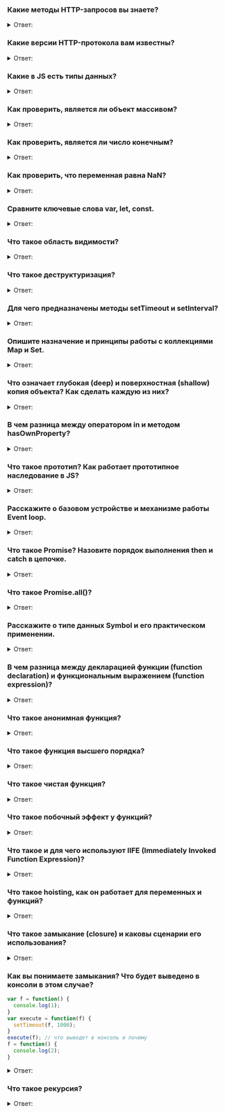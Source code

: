 ### Какие методы HTTP-запросов вы знаете?
<details>
  <summary>Ответ:</summary>
    <p>Аббревиатура HTTP расшифровывается как Hyper Text Transfer Protocol, или в переводе «протокол передачи гипертекста». Протокол HTTP служит для передачи данных между пользовательским приложением (как правило, браузером) и веб-сервером. </p>
    <p><b>GET</b> Позволяет запросить некоторый конкретный ресурс. Дополнительные данные могут быть переданы через строку запроса (Query String) в составе URL (например ?param=value)</p>
    <p><b>POST</b> Позволяет отправить данные на сервер. Поддерживает отправку различных типов файлов, среди которых текст, PDF-документы и другие типы данных в двоичном виде. Обычно метод POST используется при отправке информации (например, заполненной формы логина) и загрузке данных на веб-сайт, таких как изображения и документы.</p>
    <p><b>HEAD</b> Здесь придется забежать немного вперед и сказать, что обычно сервер в ответ на запрос возвращает заголовок и тело, в котором содержится запрашиваемый ресурс. Данный метод при использовании его в запросе позволит получить только заголовки, которые сервер бы вернул при получении GET-запроса к тому же ресурсу. Запрос с использованием данного метода обычно производится для того, чтобы узнать размер запрашиваемого ресурса перед его загрузкой.</p>
    <p><b>PUT</b> Используется для создания (размещения) новых ресурсов на сервере. Если на сервере данный метод разрешен без надлежащего контроля, то это может привести к серьезным проблемам безопасности/</p>
    <p><b>DELETE</b>	Позволяет удалить существующие ресурсы на сервере. Если использование данного метода настроено некорректно, то это может привести к атаке типа «Отказ в обслуживании» (Denial of Service, DoS) из-за удаления критически важных файлов сервера.</p>
    <p><b>OPTIONS</b> Позволяет запросить информацию о сервере, в том числе информацию о допускаемых к использованию на сервере HTTP-методов.</p>
    <p><b>PATCH</b> Позволяет внести частичные изменения в указанный ресурс по указанному расположению.</p>
</details>

### Какие версии HTTP-протокола вам известны?
<details>
  <summary>Ответ:</summary>
    <p>Версию<b> HTTP 0.9</b> (1991) рассматривать не будем, так как это было «давно и неправда». Можно было запрашивать данные через GET и все.</p>
    <p><b>HTTP 1.0</b> (1996) открывал новое соединение для каждого запроса. То есть если дизайн сайта содержал 100 картинок, то приходилось открывать и использовать 100 соединений для их загрузки и отображения пользователю. Такая схема, естественно, работала медленно</p>
    <p>Проблему с производительностью HTTP 1.0 нужно было решать. Для этого разработчики протокола создали новую версию — <b>HTTP 1.1</b> (1999), где запросы стали передавать последовательно через одно и тоже соединение. Это значительно улучшило ситуацию. Причем, скорость и новый функционал всех устроил настолько, что его не трогали еще полтора десятка лет.
    </p>
    <p>Требовалось увеличить скорость работы протокола. Так появился <b>HTTP 2.0</b> (2015). В нем вместо текстовых данных стали использовать бинарные, так как они обрабатываются компьютером быстрее. Но это не главное, главной особенностью стала возможность передавать данные пакетами, то есть за раз теперь передаётся несколько запросов и возвращается несколько ответов.</p>
    <p>Кроме HTTP в интернете работает ещё протокол <b>HTTPS</b>. Аббревиатура расшифровывается как «защищённый протокол передачи гипертекста» (или HyperText Transfer Protocol Secure). Он нужен для безопасной передачи данных по Сети. Всё происходит по тем же принципам, как и у HTTP, правда, перед отправкой данные дополнительно шифруются, а затем расшифровываются на сервере. Например, HTTPS используют во время ввода данных банковской карты или паролей на сайтах — да и в целом большинство современных сайтов используют именно его.</p>
</details>






### Какие в JS есть типы данных?
<details>
  <summary>Ответ:</summary>
    <p>В JS существует 8 типов данных: Undefined, Boolean, Number, String, BigInt, Symbol, Null, Object</p>
</details>

### Как проверить, является ли объект массивом?
<details>
  <summary>Ответ:</summary>
    <p>Существует метод Array.isArray() возвращает true, если объект является массивом и false, если он массивом не является.</p>
</details>

### Как проверить, является ли число конечным?
<details>
  <summary>Ответ:</summary>
    <p>Метод Number.isFinite() определяет, является ли значение конечным числом.</p>

```js
Number.isFinite(25) //true 
Number.isFinite(-1.22) //true 
Number.isFinite(15-2) //true
Number.isFinite(0) //true
Number.isFinite('25') //false
Number.isFinite('Hi') //false
Number.isFinite('2019/01/01') //false
Number.isFinite(Infinity) //false
Number.isFinite(-Infinity) //false
Number.isFinite(25 / 0) //false
```
</details>

### Как проверить, что переменная равна NaN?
<details>
  <summary>Ответ:</summary>
    <p>
        Метод Number.isNaN() определяет, является ли значение NaN (Not-A-Number).
        Этот метод возвращает true, если значение имеет тип Number и является NaN. В противном случае метод возвращает false.
    </p>
    <p>Number.isNaN () отличается от глобальной функции isNaN(). Глобальная функция isNaN() преобразует тестируемое значение в число, а затем проверяет его.</p>
    <p>Number.isNaN() не преобразует значения в число и не возвращает true для любого значения, которое не относится к типу Number</p>
    <p><b>Совет.</b> В JavaScript значение NaN относится к типу данных — число.</p>

```js
Number.isNaN('') //false
Number.isNaN(true) //false
Number.isNaN(undefined) //false
Number.isNaN('NaN') //false
Number.isNaN(NaN) //true
Number.isNaN(25/ 0) //true
```
</details>

### Сравните ключевые слова var, let, const.
<details>
  <summary>Ответ:</summary>

| Var                                                                                                | Let | Const |
|----------------------------------------------------------------------------------------------------|-----|---------|
| Область видимости переменной var — это глобальная область.                                         | Область видимости переменной let является областью действия блока. | Область видимости переменной let является областью действия блока. 
| Его можно обновить и повторно объявить в области видимости.                                        | Его можно обновить, но нельзя повторно объявить в области видимости. | Его нельзя обновить или повторно объявить в области видимости. 
| Его можно объявить без инициализации.                                                              | Его можно объявить без инициализации. | Его нельзя объявить без инициализации. 
| Доступ к нему можно получить без инициализации, так как его значение по умолчанию «не определено». | К нему нельзя получить доступ без инициализации, иначе он выдаст «referenceError». | К нему нельзя получить доступ без инициализации, так как его нельзя объявить без инициализации.
| При объявление переменной она всплывает в глобальную область видимости.                            | При объявление переменной она не всплывает в глобальную область видимости, а имеент блочную область видимости | При объявление переменной она не всплывает в глобальную область видимости, а имеент блочную область видимости 
</details>

### Что такое область видимости?
<details>
  <summary>Ответ:</summary>
    <p><b>Область видимости</b> — это часть программы, в которой мы можем обратиться к переменной, функции или объекту.
Этой частью может быть функция, блок или вся программа в целом — то есть мы всегда находимся как минимум в одной области видимости.
Мы всегда можем получить доступ к глобальной области видимости, но не можем получить доступ из вне, например к переменным
функции.</p>
</details>

### Что такое деструктуризация?
<details>
  <summary>Ответ:</summary>
    <p>Деструктуризация (destructuring) – синтаксическая возможность "раскладывать" элементы массива (и не только) в отдельные константы или переменные. Деструктуризация относится к необязательным, но очень приятным возможностям языка.</p>

```js
// Деструктуризация массива
const profile = ["Oluwatobi", "Sofela", "codesweetly.com"];
const [firstName, lastName, website] = profile;
console.log(firstName); // "Oluwatobi"
console.log(lastName); // "Sofela"
console.log(website); // "codesweetly.com"

// Деструктуризация объекта
const profile = {
  firstName: "Oluwatobi",
  lastName: "Sofela",
  website: "codesweetly.com"
};
const { firstName: forename, lastName: surname, website: onlineSite } = profile;
console.log(forename); // "Oluwatobi"
console.log(surname); // "Sofela"
console.log(onlineSite); // "codesweetly.com"
console.log(website); // "ReferenceError: website is not defined"

// Еще пример Деструктуризации объекта
const { firstName, lastName, website } = {
  firstName: "Oluwatobi",
  lastName: "Sofela",
  website: "codesweetly.com"
};
console.log(firstName); // "Oluwatobi"
console.log(lastName); // "Sofela"
console.log(website); // "codesweetly.com"

// И Еще пример Деструктуризации объекта
const { firstName, ...otherInfo } = {
  firstName: "Oluwatobi",
  lastName: "Sofela",
  website: "codesweetly.com"
};

console.log(firstName); // "Oluwatobi"
console.log(otherInfo); // {lastName: "Sofela", website: "codesweetly.com"}
```
</details>

### Для чего предназначены методы setTimeout и setInterval?
<details>
  <summary>Ответ:</summary>
    <p>В JavaScript имеются методы, которые позволяют вызвать функцию не сразу, а через некоторый промежуток времени 
(в асинхронном режиме). Называются они setTimeout и setInterval. Отличаются они друг от друга лишь тем, что setTimeout 
выполняет вызов функции всего один раз, а setInterval – постоянно через указанный интервал времени.</p>
</details>

### Опишите назначение и принципы работы с коллекциями Map и Set.
<details>
  <summary>Ответ:</summary>
    <p>Map - это коллекция пар ключ/значение, как и Object. Но основное отличие, что Map позволяет использовать ключи
любого типа, также у него есть собственные метода, например: Map.size()</p>
    <p>Set - это особый вид коллекции, где каждое значение является уникальным.</p>
</details>

### Что означает глубокая (deep) и поверхностная (shallow) копия объекта? Как сделать каждую из них?
<details>
  <summary>Ответ:</summary>
    <p>При копировании объектов или массивов JavaScript копирует данные только на один уровень вглубь. Этот тип копирования называется поверхностным (shallow).</p>
    <p>Если необходимо полностью скопировать сложную структуру данных, например, массив с объектами, то нужно делать глубокое (deep) или полное копирование данных. JavaScript не содержит функций для глубокого копирования, лучший вариант сделать глубокую копию — сериализовать структуру в JSON и тут же распарсить.</p>

<b>Поверхностная копия объекта</b>
```js
let user = { name: "John" };
let permissions1 = { canView: true };
let permissions2 = { canEdit: true };
// копируем все свойства из permissions1 и permissions2 в user
Object.assign(user, permissions1, permissions2);
// теперь user = { name: "John", canView: true, canEdit: true }
```

<b>Поверхностная копия массива</b>
```js
const itemsInCart = [
  { product: 'Носки', quantity: 3 },
  { product: 'Штаны', quantity: 1 },
  { product: 'Кепка', quantity: 1 },
]
const clonedCart = [...itemsInCart]
```

<p>Для глубокого копирования недостаточно просто скопировать let clone = Object.assign({}, user); потому что clone.sizes = user.sizes, user.sizes – это объект, он будет скопирован по ссылке. Таким образом, clone и user будут иметь общий объект sizes:</p>

```js
let user = {
  name: "John",
  sizes: {
    height: 182,
    width: 50
  }
};
let clone = Object.assign({}, user);
alert( user.sizes === clone.sizes ); // true, тот же объект
// user и clone обладают общим свойством sizes
user.sizes.width++;       // изменяем свойства в первом объекте
alert(clone.sizes.width); // 51, видим результат в другом
```

<p>Самый быстрый способ глубокого копирования звучит глупо — нужно сериализовать копируемый объект в JSON и тут же распарсить его. В результате появится полная копия объекта:</p>

```js
const itemsInCart = [
  { product: 'Носки', quantity: 3 },
  { product: 'Штаны', quantity: 1 },
  { product: 'Кепка', quantity: 1 },
]
const deep = JSON.parse(JSON.stringify(itemsInCart))
console.log(itemsInCart[1] === deep[1]) // false
```
</details>

### В чем разница между оператором in и методом hasOwnProperty?
<details>
  <summary>Ответ:</summary>
    <p>Оператор in возвращает значение true, если к свойству можно получить доступ через объект или через прототип-объекта.</p>
    <p>hasOwnProperty () возвращает значение true, только если свойство существует в экземпляре.</p>

```js
function Person(){
}
Person.prototype.name = "Nicholas";
var person1 = new Person();
alert(person1.hasOwnProperty("name"));//false
alert("name" in person1);//true

person1.name = "Greg";
alert(person1.name);//"Greg"
alert(person1.hasOwnProperty("name"));//true
alert("name" in person1);//true
```
</details>

### Что такое прототип? Как работает прототипное наследование в JS?
<details>
  <summary>Ответ:</summary>
    <p>Прототипы - это механизм, с помощью которого объекты JavaScript наследуют свойства друг от друга. Каждый объект в JavaScript имеет внутреннее свойство, называемое [[Prototype]]</p>
    <p><b>Примечание:</b> Двойные квадратные скобки в [[Prototype]] означают, что свойство является внутренним и не может быть доступно непосредственно в коде.</p>
    <p>Чтобы найти свойство [[Prototype]] объекта, нужно использовать метод getPrototypeOf ().</p>
    <p>Еще один способ найти [[Prototype]] – это свойство __proto__, которое предоставляет внутренний [[Prototype]] объекта.</p>
    <p> Значение свойства prototype - это объект, который в основном представляет собой контейнер для хранения свойств и методов, которые мы хотим наследовать объектами, расположенными дальше по цепочке прототипов.

Таким образом Object.prototype.watch(), Object.prototype.valueOf() и т. д. доступны для любых типов объектов, которые наследуются от Object.prototype, включая новые экземпляры объектов.</p>
    <p>Объект-прототип так же может иметь свой прототип и наследовать его свойства и методы и так далее. Это часто называется цепочкой прототипов и объясняет почему одним объектам доступны свойства и методы которые определены в других объектах.</p>
    <p>Встроенные в JavaScript объекты можно расширять и изменять. Что интересно, изменение некоторых из них
повлияет и на примитивы. Можно добавить методы стандартным числам, строкам, и не только.</p>
</details>


### Расскажите о базовом устройстве и механизме работы Event loop.
<details>
  <summary>Ответ:</summary>
    <p>Движок браузера выполняет JavaScript в одном потоке. Он не может поставить обработку события на паузу, переключиться на другое событие, а после — возобновить выполнение первого. Все события обрабатываются последовательно и каждое — до победного конца.</p>
    <p>Для вышеописанного потока выделяется область памяти — стэк, где хранятся фреймы (аргументы, локальные переменные) вызываемых функций.</p>
    <p>Список событий, подлежащих обработке формируют очередь событий. Когда стек освобождается, движок может обрабатывать событие из очереди. Координирование этого процесса и происходит в event loop.</p>
    
![Event Loop](https://miro.medium.com/max/1100/1*quyTIOs2hioCx1jRQ7-ojw.png)
</details>

### Что такое Promise? Назовите порядок выполнения then и catch в цепочке.
<details>
  <summary>Ответ:</summary>
<p>Промис (Promise) — специальный объект JavaScript, который используется для написания и обработки асинхронного кода.</p>
<p>Асинхронные функции возвращают объект Promise в качестве значения. Внутри промиса работает асинхронная операция, которая управляет его состоянием.</p>
<p>Промис может находиться в одном из трёх состояний:</p>

1. pending — стартовое состояние, операция стартовала;
2. fulfilled — получен результат;
3. rejected — ошибка.

<p>Поменять состояние можно только один раз: перейти из pending либо в fulfilled, либо в rejected:</p>
<p>У промиса есть методы then() и catch(), которые позволяют выполнять код при изменении его состояния.</p>

```js
Promise.resolve(10)
  .then(e => console.log(e)) // 10
  .then(e => Promise.resolve(e))
  .then(console.log) // undefined
  .then(e => {
    if (!e) {
      throw 'Error caught';
    }
  })
  .catch(e => {
    console.log(e); // 'Error caught'
    return new Error('New error');
  })
  .then(e => {
    console.log(e.message); // New error
  })
  .catch(e => {
    console.log(e.message); // Promise{<fulfilled>: undefined}
  });
```
</details>

### Что такое Promise.all()?
<details>
  <summary>Ответ:</summary>
<p>Метод Promise.all(iterable) возвращает промис, который выполнится тогда, когда будут выполнены все промисы, переданные в виде перечисляемого аргумента, или отклонено любое из переданных промисов.</p>

```js
var p1 = Promise.resolve(3);
var p2 = 1337;
var p3 = new Promise((resolve, reject) => {
  setTimeout(resolve, 100, "foo");
});
Promise.all([p1, p2, p3]).then(values => {
  console.log(values);
});
//Выведет:
// [3, 1337, "foo"] 
```
</details>

### Расскажите о типе данных Symbol и его практическом применении.
<details>
  <summary>Ответ:</summary>
<p>Символ (symbol) – примитивный тип данных, использующийся для создания уникальных идентификаторов.
Символы создаются вызовом функции Symbol(), в которую можно передать описание (имя) символа.
Даже если символы имеют одно и то же имя, это – разные символы.</p>
</details>

### В чем разница между декларацией функции (function declaration) и функциональным выражением (function expression)?
<details>
  <summary>Ответ:</summary>

+ Function Declaration - функция, объявленная в основном потоке кода.
+ Function Expression - объявление функции в контексте какого-либо выражения, например присваивания.
<p>Несмотря на немного разный вид, по сути две эти записи делают одно и то же:</p>

```js
// Function Declaration
function sum(a, b) {
  return a + b;
}
// Function Expression
var sum = function(a, b) {
  return a + b;
}
```
<p>Основное отличие между ними: функции, объявленные как Function Declaration, создаются интерпретатором до выполнения кода.
Поэтому их можно вызвать до объявления, а если бы это было объявление Function Expression, то такой вызов бы не сработал:</p>

```js
sayHi("Вася"); // Привет, Вася
function sayHi(name) {
  console.log( "Привет, " + name );
}

//-------------------------
sayHi("Вася"); // ошибка!
var sayHi = function(name) {
  console.log( "Привет, " + name );
}
```

</details>

### Что такое анонимная функция?
<details>
  <summary>Ответ:</summary>
<p>Анонимная функция (еще можно встретить такое название как лямбды) - особый вид функций, которые объявляются в месте использования и не получают уникального идентификатора для доступа к ним. Может быть использована в момент объявления, можно присвоить переменной и т.п.</p>
<p>Например:</p>

```js
button.addEventListener('click', function (event) {
    // эта анонимная функция будет вызвана при клике
}, false);
```
</details>


### Что такое функция высшего порядка? 
<details>
  <summary>Ответ:</summary>
<p>Функции высшего порядка - это функции, принимающие другую функцию как аргумент или возвращающие функцию (например, map, filter).</p>
</details>

### Что такое чистая функция? 
<details>
  <summary>Ответ:</summary>
<p>Чистая функция - это функция, которая:</p>

+ при одинаковых аргументах всегда возвращает одни и те же значения
+ не имеет видимых побочных эффектов, т.е. не изменяет какое либо состояние за пределами ее области видимости и не оказывает видимого воздействия на внешний мир, кроме возвращения значения
</details>

### Что такое побочный эффект у функций?
<details>
  <summary>Ответ:</summary>
<p>Побочный эффект - это изменение состояния системы или заметное взаимодействие с окружающим "миром", которое происходит во время вычисления результата.
Например:</p>

+ изменение в файловой ситсеме 
+ вставка в БД 
+ выполнение http запроса 
+ мутации 
+ вывод на экран / запись в лог 
+ получение данных от пользователя 
+ выполение запроса к DOM 
+ получение доступа к состоянию системы
</details>

### Что такое и для чего используют IIFE (Immediately Invoked Function Expression)?
<details>
<summary>Ответ:</summary>
<p>Immediately (немедленно) Invoked (вызываемое) Function (функциональное) Expression (выражение) или "вызов функциональных выражений по месту"</p>
<p>Вариация IIFE, которая широко распространена, это использование того факта, что они, на самом деле, просто вызовы функций, и передача им аргумента(ов).</p>

```js
var a = 2;
(function IIFE( global ){
    var a = 3;
    console.log( a ); // 3
    console.log( global.a ); // 2
})( window );
console.log( a ); // 2
```
</details>

### Что такое hoisting, как он работает для переменных и функций?
<details>
<summary>Ответ:</summary>
<p>Поднятие или hoisting — это механизм в JavaScript, в котором переменные и объявления функций, передвигаются вверх 
своей области видимости перед тем, как код будет выполнен.  Компиляция кода происходит в два прохода. При первом проходе
компилятор получает все объявления переменных, все идентификаторы. При этом никакой код не выполняется, методы не 
вызываются. При втором проходе собственно происходит выполнение. И даже если переменная определена после 
непосредственного использования, ошибки не возникнет, так как при первом проходе компилятору уже известны все переменные.
Стоит отметить что, переменные, объявленные при помощи let и const, поднимаются, но не инициализируются с дефолтным значением. 
Попытка доступа к let или const-переменной до ее объявления приведет к ReferenceError:</p>

```js
console.log(foo); // Uncaught ReferenceError: Cannot access 'foo' before initialization
let foo = 'bar';  // Переменные, объявленные с помощью const, ведут себя так же
```
</details>

### Что такое замыкание (closure) и каковы сценарии его использования?
<details>
  <summary>Ответ:</summary>
<p>Замыкание - это функция, содержащая в себе ссылки на переменные из внешней области видимости. Т.е. она "замыкает" 
внешние переменные в себе.</p>

```js
var counter = (function () {
  var current = 0;
  return function () {
    current++;
    return current;
  }
})();
console.log(counter()); // 1
console.log(counter()); // 2
```
</details>

### Как вы понимаете замыкания? Что будет выведено в консоли в этом случае?

```js
var f = function() {
  console.log(1);
}
var execute = function(f) {
  setTimeout(f, 1000);
}
execute(f); // что выведет в консоль и почему
f = function() {
  console.log(2);
}
```
<details>
<summary>Ответ:</summary>
<b>1</b>
</details>

### Что такое рекурсия?
<details>
  <summary>Ответ:</summary>
<p>Рекурсия – это термин в программировании, означающий вызов функцией самой себя. Рекурсивные функции могут быть 
использованы для элегантного решения определённых задач</p>

```js
function pow(x, n) {
  if (n == 1) {
    return x;
  } else {
    return x * pow(x, n - 1);
  }
}
pow(2, 2) // 4
pow(2, 3) // 8
pow(2, 4) // 16
```
</details>